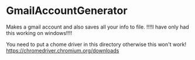 # GmailAccountGenerator
Makes a gmail account and also saves all your info to file.
!!!!I have only had this working on windows!!!!

You need to put a chome driver in this directory otherwise this won't work!
https://chromedriver.chromium.org/downloads

